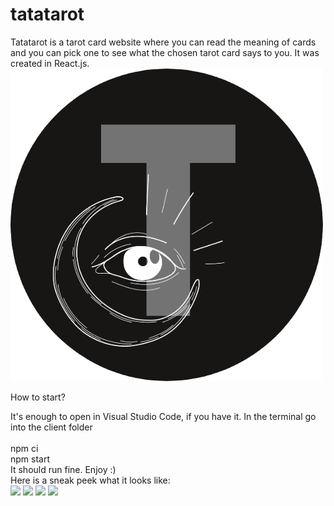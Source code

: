 # tatatarot

Tatatarot is a tarot card website where you can read the meaning of cards and you can pick one to see what the chosen tarot card says to you.
It was created in React.js.
<img src="/client/public/tarotlogotrans.png">

How to start?

It's enough to open in Visual Studio Code, if you have it. In the terminal go into the client folder<br>
<br>
npm ci
<br>
npm start
<br>
It should run fine. Enjoy :)
<br>
Here is a sneak peek what it looks like:
<br>
<img src="/client/public/tarot_frontpage.png" width="100">
<img src="/client/public/all_cards.png" width="100">
<img src="/client/public/card_detail.png" width="100">
<img src="/client/public/choose_card.png" width="100">
